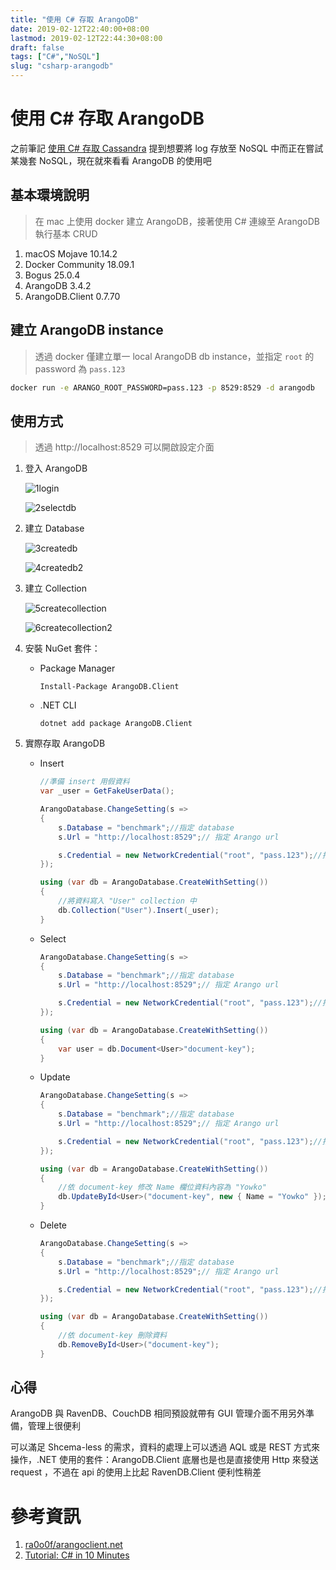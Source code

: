 ```yaml
---
title: "使用 C# 存取 ArangoDB"
date: 2019-02-12T22:40:00+08:00
lastmod: 2019-02-12T22:44:30+08:00
draft: false
tags: ["C#","NoSQL"]
slug: "csharp-arangodb"
---
```

# 使用 C# 存取 ArangoDB

之前筆記 [使用 C# 存取 Cassandra](https://blog.yokwo.com/csharp-cassandra) 提到想要將 log 存放至 NoSQL 中而正在嘗試某幾套 NoSQL，現在就來看看 ArangoDB 的使用吧

## 基本環境說明

> 在 mac 上使用 docker 建立 ArangoDB，接著使用 C# 連線至 ArangoDB 執行基本 CRUD

1. macOS Mojave 10.14.2
2. Docker Community 18.09.1
3. Bogus 25.0.4
4. ArangoDB 3.4.2
5. ArangoDB.Client 0.7.70

## 建立 ArangoDB instance

> 透過 docker 僅建立單一 local ArangoDB db instance，並指定 `root` 的 password 為 `pass.123`

```bash
docker run -e ARANGO_ROOT_PASSWORD=pass.123 -p 8529:8529 -d arangodb
```

## 使用方式

> 透過 http://localhost:8529 可以開啟設定介面

1. 登入 ArangoDB

    ![1login](https://user-images.githubusercontent.com/3851540/52642842-bdb43280-2f16-11e9-881e-9a62c63a98da.png)

    ![2selectdb](https://user-images.githubusercontent.com/3851540/52642845-be4cc900-2f16-11e9-8b4f-e303a3703a39.png)
2. 建立 Database

    ![3createdb](https://user-images.githubusercontent.com/3851540/52642846-be4cc900-2f16-11e9-9d2d-1c40418c10aa.png)

    ![4createdb2](https://user-images.githubusercontent.com/3851540/52642847-be4cc900-2f16-11e9-972c-0628f4f769d1.png)

3. 建立 Collection

    ![5createcollection](https://user-images.githubusercontent.com/3851540/52642848-bee55f80-2f16-11e9-9be4-d59fb3df8400.png)

    ![6createcollection2](https://user-images.githubusercontent.com/3851540/52642849-bee55f80-2f16-11e9-833b-9d3be0430e4c.png)

4. 安裝 NuGet 套件：
    - Package Manager

        ```
        Install-Package ArangoDB.Client
        ``` 
    - .NET CLI

        ```
        dotnet add package ArangoDB.Client
        ```
5. 實際存取 ArangoDB

    - Insert

        ```cs
        //準備 insert 用假資料
        var _user = GetFakeUserData();

        ArangoDatabase.ChangeSetting(s =>
        {
            s.Database = "benchmark";//指定 database
            s.Url = "http://localhost:8529";// 指定 Arango url
        
            s.Credential = new NetworkCredential("root", "pass.123");//指定 credential
        });

        using (var db = ArangoDatabase.CreateWithSetting())
        {
            //將資料寫入 "User" collection 中
            db.Collection("User").Insert(_user);
        }
        ```

    - Select

        ```cs
        ArangoDatabase.ChangeSetting(s =>
        {
            s.Database = "benchmark";//指定 database
            s.Url = "http://localhost:8529";// 指定 Arango url
        
            s.Credential = new NetworkCredential("root", "pass.123");//指定 credential
        });

        using (var db = ArangoDatabase.CreateWithSetting())
        {
            var user = db.Document<User>"document-key");
        }
        ```
    
    - Update
    
        ```cs
        ArangoDatabase.ChangeSetting(s =>
        {
            s.Database = "benchmark";//指定 database
            s.Url = "http://localhost:8529";// 指定 Arango url
        
            s.Credential = new NetworkCredential("root", "pass.123");//指定 credential
        });

        using (var db = ArangoDatabase.CreateWithSetting())
        {
            //依 document-key 修改 Name 欄位資料內容為 "Yowko"
            db.UpdateById<User>("document-key", new { Name = "Yowko" });    
        }
        ```
    - Delete

        ```cs
        ArangoDatabase.ChangeSetting(s =>
        {
            s.Database = "benchmark";//指定 database
            s.Url = "http://localhost:8529";// 指定 Arango url
        
            s.Credential = new NetworkCredential("root", "pass.123");//指定 credential
        });

        using (var db = ArangoDatabase.CreateWithSetting())
        {
            //依 document-key 刪除資料
        	db.RemoveById<User>("document-key");
        }
        ```

## 心得
ArangoDB 與 RavenDB、CouchDB 相同預設就帶有 GUI 管理介面不用另外準備，管理上很便利

可以滿足 Shcema-less 的需求，資料的處理上可以透過 AQL 或是 REST 方式來操作，.NET 使用的套件：ArangoDB.Client 底層也是也是直接使用 Http 來發送 request ，不過在 api 的使用上比起 RavenDB.Client 便利性稍差 


# 參考資訊
1. [ra0o0f/arangoclient.net](https://github.com/ra0o0f/arangoclient.net)
2. [Tutorial: C# in 10 Minutes](https://github.com/ra0o0f/arangoclient.net/blob/next/docs/tutorial/csharp-in-10-minutes.md)